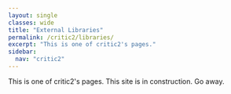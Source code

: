 ```yaml
---
layout: single
classes: wide
title: "External Libraries"
permalink: /critic2/libraries/
excerpt: "This is one of critic2's pages."
sidebar:
  nav: "critic2"
---
```


This is one of critic2's pages. This site is in construction. Go away.

